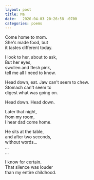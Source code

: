 ```yaml
---
layout: post
title: Ma
date:   2020-04-03 20:26:58 -0700
categories: poems
---
```

Come home to mom.   
She's made food, but  
it tastes different today.  

I look to her, about to ask,  
But her eyes,  
swollen and flesh pink,  
tell me all I need to know.  

Head down, eat. 
Jaw can't seem to chew.   
Stomach can't seem to  
digest what was going on.  

Head down. Head down.  

Later that night,  
from my room,  
I hear dad come home.  

He sits at the table,  
and after two seconds,  
without words...  
...  
...  

I know for certain.  
That silence was louder  
than my entire childhood.
